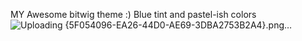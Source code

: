 MY Awesome bitwig theme :)
Blue tint and pastel-ish colors
![Uploading {5F054096-EA26-44D0-AE69-3DBA2753B2A4}.png…]()
